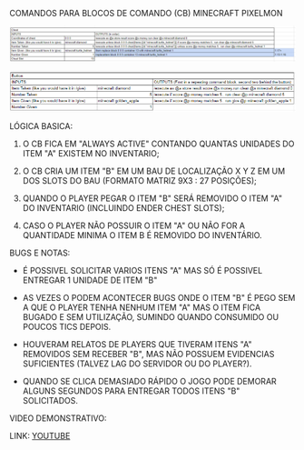 COMANDOS PARA BLOCOS DE COMANDO (CB) MINECRAFT PIXELMON

![img.png](Assets/chestTrade.png)

![img.png](Assets/buttonTrade.png)

LÓGICA BASICA:

1. O CB FICA EM "ALWAYS ACTIVE" CONTANDO QUANTAS UNIDADES DO ITEM "A" EXISTEM NO INVENTARIO;

2. O CB CRIA UM ITEM "B" EM UM BAU DE LOCALIZAÇÃO X Y Z EM UM DOS SLOTS DO BAU (FORMATO MATRIZ 9X3 : 27 POSIÇÕES);

3. QUANDO O PLAYER PEGAR O ITEM "B" SERÁ REMOVIDO O ITEM "A" DO INVENTARIO (INCLUINDO ENDER CHEST SLOTS);

4. CASO O PLAYER NÃO POSSUIR O ITEM "A" OU NÃO FOR A QUANTIDADE MINIMA O ITEM B É REMOVIDO DO INVENTÁRIO.

BUGS E NOTAS:

* É POSSIVEL SOLICITAR VARIOS ITENS "A" MAS SÓ É POSSIVEL ENTREGAR 1 UNIDADE DE ITEM "B"

* AS VEZES O PODEM ACONTECER BUGS ONDE O ITEM "B" É PEGO SEM A QUE O PLAYER TENHA NENHUM ITEM "A" MAS O ITEM FICA BUGADO E SEM UTILIZAÇÃO, SUMINDO QUANDO CONSUMIDO OU POUCOS TICS DEPOIS.

* HOUVERAM RELATOS DE PLAYERS QUE TIVERAM ITENS "A" REMOVIDOS SEM RECEBER "B", MAS NÃO POSSUEM EVIDENCIAS SUFICIENTES (TALVEZ LAG DO SERVIDOR OU DO PLAYER?).

* QUANDO SE CLICA DEMASIADO RÁPIDO O JOGO PODE DEMORAR ALGUNS SEGUNDOS PARA ENTREGAR TODOS ITENS "B" SOLICITADOS.

VIDEO DEMONSTRATIVO:

LINK: [YOUTUBE](https://www.youtube.com/watch?v=JtVfrL48XEo)